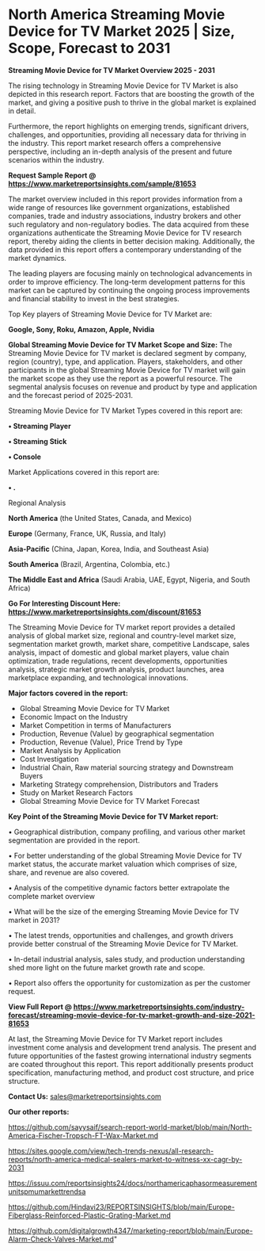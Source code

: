 # North America Streaming Movie Device for TV Market 2025 | Size, Scope, Forecast to 2031

<Strong> Streaming Movie Device for TV Market Overview 2025 - 2031</strong>

The rising technology in Streaming Movie Device for TV Market is also depicted in this research report. Factors that are boosting the growth of the market, and giving a positive push to thrive in the global market is explained in detail.

Furthermore, the report highlights on emerging trends, significant drivers, challenges, and opportunities, providing all necessary data for thriving in the industry. This report market research offers a comprehensive perspective, including an in-depth analysis of the present and future scenarios within the industry.

<strong>Request Sample Report @ <a href=https://www.marketreportsinsights.com/sample/81653>https://www.marketreportsinsights.com/sample/81653</a></strong>

The market overview included in this report provides information from a wide range of resources like government organizations, established companies, trade and industry associations, industry brokers and other such regulatory and non-regulatory bodies. The data acquired from these organizations authenticate the Streaming Movie Device for TV research report, thereby aiding the clients in better decision making. Additionally, the data provided in this report offers a contemporary understanding of the market dynamics.

The leading players are focusing mainly on technological advancements in order to improve efficiency. The long-term development patterns for this market can be captured by continuing the ongoing process improvements and financial stability to invest in the best strategies.

Top Key players of Streaming Movie Device for TV Market are:

<strong>Google, Sony, Roku, Amazon, Apple, Nvidia</strong>

<strong><b>Global Streaming Movie Device for TV Market Scope and Size:</b></strong>
The Streaming Movie Device for TV market is declared segment by company, region (country), type, and application. Players, stakeholders, and other participants in the global Streaming Movie Device for TV market will gain the market scope as they use the report as a powerful resource. The segmental analysis focuses on revenue and product by type and application and the forecast period of 2025-2031.

Streaming Movie Device for TV Market Types covered in this report are:

<strong>• Streaming Player

• Streaming Stick

• Console</strong>

Market Applications covered in this report are:

<strong>• .</strong> 

Regional Analysis

<strong>North America</strong> (the United States, Canada, and Mexico)

<strong>Europe</strong> (Germany, France, UK, Russia, and Italy)

<strong>Asia-Pacific</strong> (China, Japan, Korea, India, and Southeast Asia)

<strong>South America</strong> (Brazil, Argentina, Colombia, etc.)

<strong>The Middle East and Africa</strong> (Saudi Arabia, UAE, Egypt, Nigeria, and South Africa)

<strong>Go For Interesting Discount Here: <a href=https://www.marketreportsinsights.com/discount/81653>https://www.marketreportsinsights.com/discount/81653</a></strong>

The Streaming Movie Device for TV market report provides a detailed analysis of global market size, regional and country-level market size, segmentation market growth, market share, competitive Landscape, sales analysis, impact of domestic and global market players, value chain optimization, trade regulations, recent developments, opportunities analysis, strategic market growth analysis, product launches, area marketplace expanding, and technological innovations.

<strong><b>Major factors covered in the report:</b></strong>
<ul>
  <li>Global Streaming Movie Device for TV Market </li>
  <li>Economic Impact on the Industry</li>
  <li>Market Competition in terms of Manufacturers</li>
  <li>Production, Revenue (Value) by geographical segmentation</li>
  <li>Production, Revenue (Value), Price Trend by Type</li>
  <li>Market Analysis by Application</li>
  <li>Cost Investigation</li>
  <li>Industrial Chain, Raw material sourcing strategy and Downstream Buyers</li>
  <li>Marketing Strategy comprehension, Distributors and Traders</li>
  <li>Study on Market Research Factors</li>
  <li>Global Streaming Movie Device for TV Market Forecast</li>
</ul>

<strong><b>Key Point of the Streaming Movie Device for TV Market report:</b></strong>

• Geographical distribution, company profiling, and various other market segmentation are provided in the report.

• For better understanding of the global Streaming Movie Device for TV market status, the accurate market valuation which comprises of size, share, and revenue are also covered.

• Analysis of the competitive dynamic factors better extrapolate the complete market overview

• What will be the size of the emerging Streaming Movie Device for TV market in 2031?

• The latest trends, opportunities and challenges, and growth drivers provide better construal of the Streaming Movie Device for TV Market.

• In-detail industrial analysis, sales study, and production understanding shed more light on the future market growth rate and scope.

• Report also offers the opportunity for customization as per the customer request.

<strong><b>View Full Report @ <a href=https://www.marketreportsinsights.com/industry-forecast/streaming-movie-device-for-tv-market-growth-and-size-2021-81653>https://www.marketreportsinsights.com/industry-forecast/streaming-movie-device-for-tv-market-growth-and-size-2021-81653</a></b></strong>


At last, the Streaming Movie Device for TV Market report includes investment come analysis and development trend analysis. The present and future opportunities of the fastest growing international industry segments are coated throughout this report. This report additionally presents product specification, manufacturing method, and product cost structure, and price structure.

<strong>Contact Us:</strong>
sales@marketreportsinsights.com

<strong>Our other reports:</strong>

<a href=https://github.com/sayysaif/search-report-world-market/blob/main/North-America-Fischer-Tropsch-FT-Wax-Market.md>https://github.com/sayysaif/search-report-world-market/blob/main/North-America-Fischer-Tropsch-FT-Wax-Market.md</a>

<a href=https://sites.google.com/view/tech-trends-nexus/all-research-reports/north-america-medical-sealers-market-to-witness-xx-cagr-by-2031>https://sites.google.com/view/tech-trends-nexus/all-research-reports/north-america-medical-sealers-market-to-witness-xx-cagr-by-2031</a>

<a href=https://issuu.com/reportsinsights24/docs/northamericaphasormeasurementunitspmumarkettrendsa>https://issuu.com/reportsinsights24/docs/northamericaphasormeasurementunitspmumarkettrendsa</a>

<a href=https://github.com/Hindavi23/REPORTSINSIGHTS/blob/main/Europe-Fiberglass-Reinforced-Plastic-Grating-Market.md>https://github.com/Hindavi23/REPORTSINSIGHTS/blob/main/Europe-Fiberglass-Reinforced-Plastic-Grating-Market.md</a>

<a href=https://github.com/digitalgrowth4347/marketing-report/blob/main/Europe-Alarm-Check-Valves-Market.md>https://github.com/digitalgrowth4347/marketing-report/blob/main/Europe-Alarm-Check-Valves-Market.md</a>"
